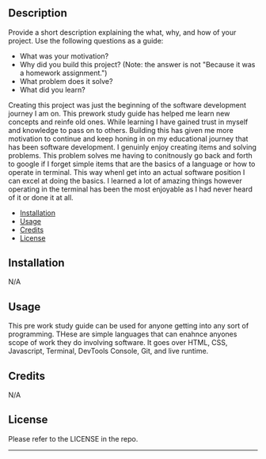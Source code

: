 
# <Prework-Study-Guide>

## Description

Provide a short description explaining the what, why, and how of your project. Use the following questions as a guide:

- What was your motivation?
- Why did you build this project? (Note: the answer is not "Because it was a homework assignment.")
- What problem does it solve?
- What did you learn?


Creating this project was just the beginning of the software development journey I am on. This prework study guide has helped me learn new concepts and reinfe old ones. While learning I have gained trust in myself and knowledge to pass on to others. Building this has given me more motivation to continue and keep honing in on my educational journey that has been software development. I genuinly enjoy creating items and solving problems. This problem solves me having to conitnously go back and forth to google if I forget simple items that are the basics of a language or how to operate in terminal. This way whenI get into an actual software position I can excel at doing the basics. I learned a lot of amazing things however operating in the terminal has been the most enjoyable as I had never heard of it or done it at all.


- [Installation](#installation)
- [Usage](#usage)
- [Credits](#credits)
- [License](#license)

## Installation

N/A

## Usage

This pre work study guide can be used for anyone getting into any sort of programming. THese are simple languages that can enahnce anyones scope of work they do involving software. It goes over HTML, CSS, Javascript, Terminal, DevTools Console, Git, and live runtime.



## Credits

N/A

## License

Please refer to the LICENSE in the repo.


---




